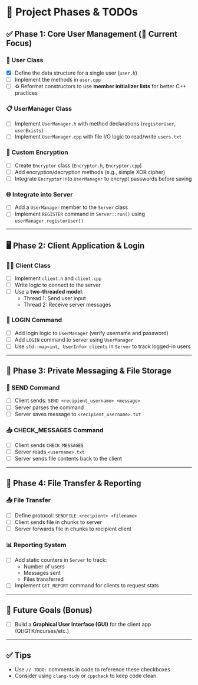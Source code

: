 # 🧩 Project Phases & TODOs

## ✅ Phase 1: Core User Management (🔨 Current Focus)

### 👤 User Class
- [x] Define the data structure for a single user (`user.h`)
- [ ] Implement the methods in `user.cpp`
- [ ] ♻️ Reformat constructors to use **member initializer lists** for better C++ practices

### 📋 UserManager Class
- [ ] Implement `UserManager.h` with method declarations (`registerUser`, `userExists`)
- [ ] Implement `UserManager.cpp` with file I/O logic to read/write `users.txt`

### 🔐 Custom Encryption
- [ ] Create `Encryptor` class (`Encryptor.h`, `Encryptor.cpp`)
- [ ] Add encryption/decryption methods (e.g., simple XOR cipher)
- [ ] Integrate `Encryptor` into `UserManager` to encrypt passwords before saving

### 🌐 Integrate into Server
- [ ] Add a `UserManager` member to the `Server` class
- [ ] Implement `REGISTER` command in `Server::run()` using `userManager.registerUser()`

---

## 🖥️ Phase 2: Client Application & Login

### 🧑‍💻 Client Class
- [ ] Implement `client.h` and `client.cpp`
- [ ] Write logic to connect to the server
- [ ] Use a **two-threaded model**:
  - Thread 1: Send user input
  - Thread 2: Receive server messages

### 🔑 LOGIN Command
- [ ] Add login logic to `UserManager` (verify username and password)
- [ ] Add `LOGIN` command to server using `UserManager`
- [ ] Use `std::map<int, UserInfo> clients` in `Server` to track logged-in users

---

## 💬 Phase 3: Private Messaging & File Storage

### 📩 SEND Command
- [ ] Client sends: `SEND <recipient_username> <message>`
- [ ] Server parses the command
- [ ] Server saves message to `<recipient_username>.txt`

### 📥 CHECK_MESSAGES Command
- [ ] Client sends `CHECK_MESSAGES`
- [ ] Server reads `<username>.txt`
- [ ] Server sends file contents back to the client

---

## 📁 Phase 4: File Transfer & Reporting

### 📤 File Transfer
- [ ] Define protocol: `SENDFILE <recipient> <filename>`
- [ ] Client sends file in chunks to server
- [ ] Server forwards file in chunks to recipient client

### 📊 Reporting System
- [ ] Add static counters in `Server` to track:
  - Number of users
  - Messages sent
  - Files transferred
- [ ] Implement `GET_REPORT` command for clients to request stats

---

## 🎨 Future Goals (Bonus)

- [ ] Build a **Graphical User Interface (GUI)** for the client app (Qt/GTK/ncurses/etc.)

---

## ✅ Tips
- Use `// TODO:` comments in code to reference these checkboxes.
- Consider using `clang-tidy` or `cppcheck` to keep code clean.
